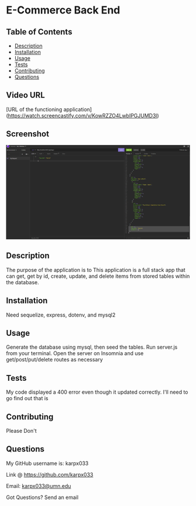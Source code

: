 # E-Commerce Back End



## Table of Contents

- [Description](#description)
- [Installation](#installation)
- [Usage](#usage)
- [Tests](#tests)
- [Contributing](#contributing)
- [Questions](#questions)

## Video URL

[URL of the functioning application] (https://watch.screencastify.com/v/KowRZZO4LwbIPGJUMD3l)

## Screenshot

![Screenshot of the functioning application in Insomnia](/Screenshot.jpg)

 ## Description

The purpose of the application is to This application is a full stack app that can get, get by id, create, update, and delete items from stored tables within the database.
 
## Installation

Need sequelize, express, dotenv, and mysql2

## Usage

Generate the database using mysql, then seed the tables. Run server.js from your terminal. Open the server on Insomnia and use get/post/put/delete routes as necessary

## Tests

My code displayed a 400 error even though it updated correctly. I'll need to go find out that is

## Contributing

Please Don't

## Questions

My GitHub username is: karpx033

Link @ https://github.com/karpx033

Email: karpx033@umn.edu

Got Questions? 
Send an email

